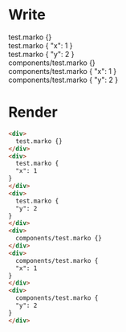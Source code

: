 # Write
  <div>test.marko {}</div><div>test.marko {
    "x": 1
  }</div><div>test.marko {
    "y": 2
  }</div><div>components/test.marko {}</div><div>components/test.marko {
    "x": 1
  }</div><div>components/test.marko {
    "y": 2
  }</div>

# Render
```html
<div>
  test.marko {}
</div>
<div>
  test.marko {
  "x": 1
}
</div>
<div>
  test.marko {
  "y": 2
}
</div>
<div>
  components/test.marko {}
</div>
<div>
  components/test.marko {
  "x": 1
}
</div>
<div>
  components/test.marko {
  "y": 2
}
</div>
```